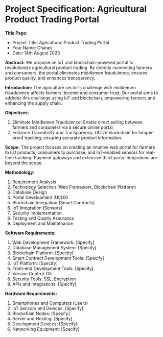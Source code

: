 # Project Specification: Agricultural Product Trading Portal

**Title Page:**
- Project Title: Agricultural Product Trading Portal
- Your Name: Charan
- Date: 14th August 2023

**Abstract:**
We propose an IoT and blockchain-powered portal to revolutionize agricultural product trading. By directly connecting farmers and consumers, the portal eliminates middlemen fraudulence, ensures product quality, and enhances transparency.

**Introduction:**
The agriculture sector's challenge with middlemen fraudulence affects farmers' income and consumer trust. Our portal aims to address this challenge using IoT and blockchain, empowering farmers and enhancing the supply chain.

**Objectives:**
1. Eliminate Middlemen Fraudulence: Enable direct selling between farmers and consumers via a secure online portal.
2. Enhance Traceability and Transparency: Utilize blockchain for tamper-proof tracking, ensuring accurate product information.

**Scope:**
The project focuses on creating an intuitive web portal for farmers to list products, consumers to purchase, and IoT-enabled sensors for real-time tracking. Payment gateways and extensive third-party integrations are beyond the scope.

**Methodology:**
1. Requirement Analysis
2. Technology Selection (Web Framework, Blockchain Platform)
3. Database Design
4. Portal Development (UI/UX)
5. Blockchain Integration (Smart Contracts)
6. IoT Integration (Sensors)
7. Security Implementation
8. Testing and Quality Assurance
9. Deployment and Maintenance

**Software Requirements:**
1. Web Development Framework: [Specify]
2. Database Management System: [Specify]
3. Blockchain Platform: [Specify]
4. Smart Contract Development Tools: [Specify]
5. IoT Platform: [Specify]
6. Front-end Development Tools: [Specify]
7. Version Control: Git
8. Security Tools: SSL, Encryption
9. APIs and Integrations: [Specify]

**Hardware Requirements:**
1. Smartphones and Computers (Users)
2. IoT Sensors and Devices: [Specify]
3. Blockchain Nodes: [Specify]
4. Server and Hosting: [Specify]
5. Development Devices: [Specify]
6. Networking Equipment: [Specify]
